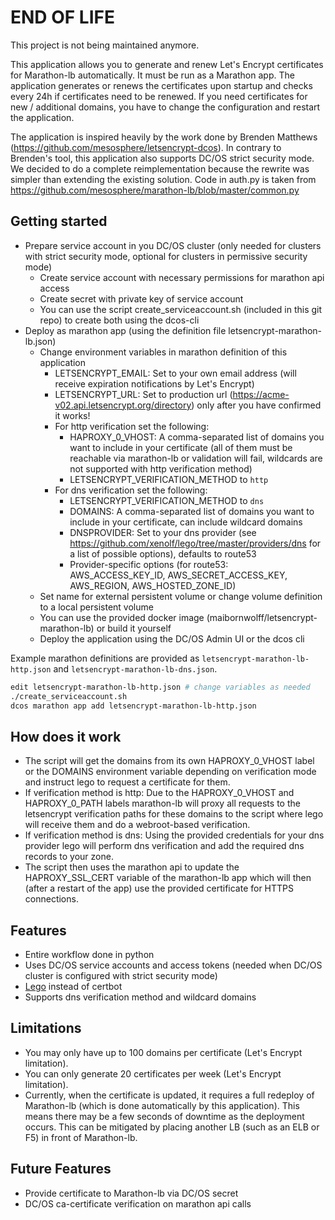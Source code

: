 # END OF LIFE
This project is not being maintained anymore.

This application allows you to generate and renew Let's Encrypt certificates for Marathon-lb automatically. It must be run as a Marathon app. The application generates or renews the certificates upon startup and checks every 24h if certificates need to be renewed. If you need certificates for new / additional domains, you have to change the configuration and restart the application.

The application is inspired heavily by the work done by Brenden Matthews (https://github.com/mesosphere/letsencrypt-dcos). In contrary to Brenden's tool, this application also supports DC/OS strict security mode. We decided to do a complete reimplementation because the rewrite was simpler than extending the existing solution. Code in auth.py is taken from https://github.com/mesosphere/marathon-lb/blob/master/common.py



## Getting started
* Prepare service account in you DC/OS cluster (only needed for clusters with strict security mode, optional for clusters in permissive security mode)
  * Create service account with necessary permissions for marathon api access
  * Create secret with private key of service account
  * You can use the script create_serviceaccount.sh (included in this git repo) to create both using the dcos-cli
* Deploy as marathon app (using the definition file letsencrypt-marathon-lb.json)
  * Change environment variables in marathon definition of this application
    * LETSENCRYPT_EMAIL: Set to your own email address (will receive expiration notifications by Let's Encrypt)
    * LETSENCRYPT_URL: Set to production url (https://acme-v02.api.letsencrypt.org/directory) only after you have confirmed it works!
    * For http verification set the following:
      * HAPROXY_0_VHOST: A comma-separated list of domains you want to include in your certificate (all of them must be reachable via marathon-lb or validation will fail, wildcards are not supported with http verification method)
      * LETSENCRYPT_VERIFICATION_METHOD to `http`
    * For dns verification set the following:
      * LETSENCRYPT_VERIFICATION_METHOD to `dns`
      * DOMAINS: A comma-separated list of domains you want to include in your certificate, can include wildcard domains
      * DNSPROVIDER: Set to your dns provider (see https://github.com/xenolf/lego/tree/master/providers/dns for a list of possible options), defaults to route53
      * Provider-specific options (for route53: AWS_ACCESS_KEY_ID, AWS_SECRET_ACCESS_KEY, AWS_REGION, AWS_HOSTED_ZONE_ID)
  * Set name for external persistent volume or change volume definition to a local persistent volume
  * You can use the provided docker image (maibornwolff/letsencrypt-marathon-lb) or build it yourself
  * Deploy the application using the DC/OS Admin UI or the dcos cli

Example marathon definitions are provided as `letsencrypt-marathon-lb-http.json` and `letsencrypt-marathon-lb-dns.json`.

```bash
edit letsencrypt-marathon-lb-http.json # change variables as needed
./create_serviceaccount.sh
dcos marathon app add letsencrypt-marathon-lb-http.json
```


## How does it work
* The script will get the domains from its own HAPROXY_0_VHOST label or the DOMAINS environment variable depending on verification mode and instruct lego to request a certificate for them.
* If verification method is http: Due to the HAPROXY_0_VHOST and HAPROXY_0_PATH labels marathon-lb will proxy all requests to the letsencrypt verification paths for these domains to the script where lego will receive them and do a webroot-based verification.
* If verification method is dns: Using the provided credentials for your dns provider lego will perform dns verification and add the required dns records to your zone.
* The script then uses the marathon api to update the HAPROXY_SSL_CERT variable of the marathon-lb app which will then (after a restart of the app) use the provided certificate for HTTPS connections.


## Features
* Entire workflow done in python
* Uses DC/OS service accounts and access tokens (needed when DC/OS cluster is configured with strict security mode)
* [Lego](https://github.com/xenolf/lego) instead of certbot
* Supports dns verification method and wildcard domains


## Limitations
* You may only have up to 100 domains per certificate (Let's Encrypt limitation).
* You can only generate 20 certificates per week (Let's Encrypt limitation).
* Currently, when the certificate is updated, it requires a full redeploy of Marathon-lb (which is done automatically by this application). This means there may be a few seconds of downtime as the deployment occurs. This can be mitigated by placing another LB (such as an ELB or F5) in front of Marathon-lb.


## Future Features
* Provide certificate to Marathon-lb via DC/OS secret
* DC/OS ca-certificate verification on marathon api calls
